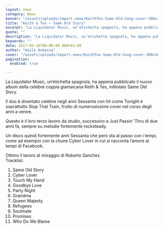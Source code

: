 ```yaml
---
layout: news
category: News
banner: "/assets/uploads/import.news/KeithTex-Same-Old-Song-cover-300x300.jpg"
title: "Keith & Tex – Same Old Story"
excerpt: "La Liquidator Music, un’etichetta spagnola, ha appena pubblicato il nuovo album della celebre coppia giamaicana Keith & Tex, intitolato Same Old Story. Il duo è diventato celebre negli anni Sessanta con hit come Tonight e soprattutto Stop That Train, frutto di numerosissime cover nel corso degli anni a venire. Questo è il loro terzo lavoro [&hellip"
quote: ""
description: "La Liquidator Music, un’etichetta spagnola, ha appena pubblicato il nuovo album della celebre coppia giamaicana Keith & Tex, intitolato Same Old Story. Il duo è diventato celebre negli anni Sessanta con hit come Tonight e soprattutto Stop That Train, frutto di numerosissime cover nel corso degli anni a venire. Questo è il loro terzo lavoro [&hellip"
keywords: ""
date: 2017-05-16T00:00:00.000+01:00
author: "Haile Anbessa"
cover: "/assets/uploads/import.news/KeithTex-Same-Old-Song-cover-300x300.jpg"
pagination:
  enabled: true

---
```


La Liquidator Music, un’etichetta spagnola, ha appena pubblicato il nuovo album della celebre coppia giamaicana Keith & Tex, intitolato Same Old Story.

Il duo è diventato celebre negli anni Sessanta con hit come Tonight e soprattutto Stop That Train, frutto di numerosissime cover nel corso degli anni a venire.

Questo è il loro terzo lavoro da studio, successivo a Just Passin’ Thru di due anni fa, sempre su melodie fortemente rocksteady.

Un disco quindi fortemente anni Sessanta che però sta al passo con i tempi, come ad esempio con la chune Cyber Lover in cui si racconta l’amore ai tempi di Facebook.

Ottimo il lavoro al mixaggio di Roberto Sanchez.  
Tracklist:

1. Same Old Story
2. Cyber Lover
3. Touch My Hand
4. Goodbye Love
5. Party Night
6. Grandma
7. Queen Majesty
8. Refugees
9. Soulmate
10. Promises
11. Who Do We Blame